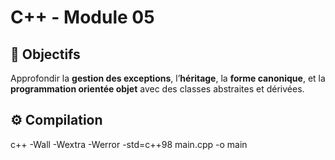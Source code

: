 # C++ - Module 05

## 🎯 Objectifs

Approfondir la **gestion des exceptions**, l’**héritage**, la **forme canonique**, et la **programmation orientée objet** avec des classes abstraites et dérivées.

## ⚙️ Compilation

c++ -Wall -Wextra -Werror -std=c++98 main.cpp -o main
